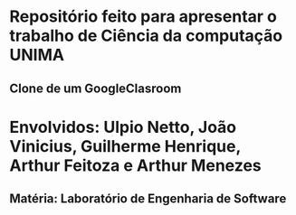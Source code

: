 # Repositório feito para apresentar o trabalho de Ciência da computação UNIMA
## Clone de um GoogleClasroom
# Envolvidos: Ulpio Netto, João Vinicius, Guilherme Henrique, Arthur Feitoza e Arthur Menezes
## Matéria: Laboratório de Engenharia de Software